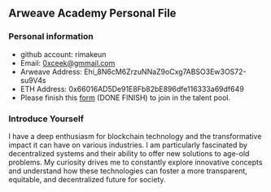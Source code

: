 ## Arweave Academy Personal File

### Personal information

- github account: rimakeun
- Email: 0xceek@gmmail.com
- Arweave Address: Ehi_8N6cM6ZrzuNNaZ9oCxg7ABSO3Ew3OS72-su9V4s
- ETH Address: 0x66016AD5De91E8Fb82bE896dfe116333a69df649
- Please finish this [form](https://docs.google.com/forms/d/e/1FAIpQLSfWA5fIIcBgmRppm3jNz5vmf9Mai_QMVil-2pO4r7YKn_Zhtw/viewform?usp=sf_link) (DONE FINISH) to join in the talent pool.

### Introduce Yourself

I have a deep enthusiasm for blockchain technology and the transformative impact it can have on various industries. I am particularly fascinated by decentralized systems and their ability to offer new solutions to age-old problems. My curiosity drives me to constantly explore innovative concepts and understand how these technologies can foster a more transparent, equitable, and decentralized future for society.
